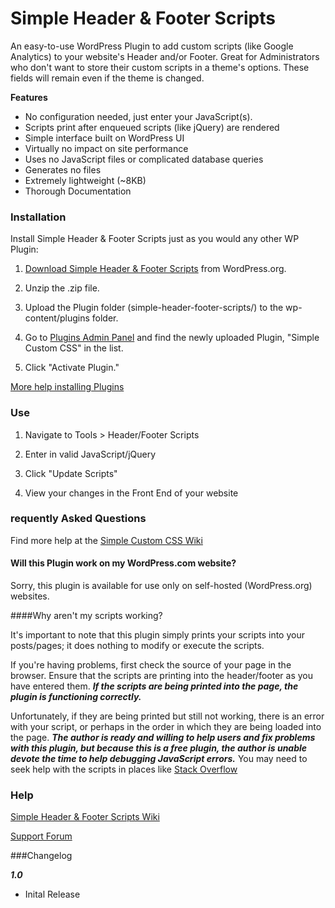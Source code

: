 Simple Header & Footer Scripts
=================

An easy-to-use WordPress Plugin to add custom scripts (like Google Analytics) to your website's Header and/or Footer.  Great for Administrators who don't want to store their custom scripts in a theme's options.  These fields will remain even if the theme is changed.

**Features**

- No configuration needed, just enter your JavaScript(s).
- Scripts print after enqueued scripts (like jQuery) are rendered
- Simple interface built on WordPress UI
- Virtually no impact on site performance
- Uses no JavaScript files or complicated database queries
- Generates no files
- Extremely lightweight (~8KB)
- Thorough Documentation

### Installation

Install Simple Header & Footer Scripts just as you would any other WP Plugin:

1.  [Download Simple Header & Footer Scripts](http://wordpress.org/plugins/simple-custom-css/ "Download Simple Header & Footer Scripts") from WordPress.org.

2.  Unzip the .zip file.

3.  Upload the Plugin folder (simple-header-footer-scripts/) to the wp-content/plugins folder.

4. Go to [Plugins Admin Panel](http://codex.wordpress.org/Administration_Panels#Plugins "Plugins Admin Panel") and find the newly uploaded Plugin, "Simple Custom CSS" in the list.

5. Click "Activate Plugin."

[More help installing Plugins](http://codex.wordpress.org/Managing_Plugins#Installing_Plugins "WordPress Codex: Installing Plugins")

### Use

1.  Navigate to Tools > Header/Footer Scripts

2.  Enter in valid JavaScript/jQuery

3.  Click "Update Scripts"

4.  View your changes in the Front End of your website

### requently Asked Questions

Find more help at the [Simple Custom CSS Wiki](https://github.com/johnregan3/simple-custom-css/wiki "Simple Custom CSS Wiki")

#### Will this Plugin work on my WordPress.com website?

Sorry, this plugin is available for use only on self-hosted (WordPress.org) websites.

####Why aren't my scripts working?

It's important to note that this plugin simply prints your scripts into your posts/pages; it does nothing to modify or execute the scripts.

If you're having problems, first check the source of your page in the browser.  Ensure that the scripts are printing into the header/footer as you have entered them.  ***If the scripts are being printed into the page, the plugin is functioning correctly.***

Unfortunately, if they are being printed but still not working, there is an error with your script, or perhaps in the order in which they are being loaded into the page.  ***The author is ready and willing to help users and fix problems with this plugin, but because this is a free plugin, the author is unable devote the time to help debugging JavaScript errors.***  You may need to seek help with the scripts in places like [Stack Overflow](http://stackoverflow.com, "Stack Overflow")

### Help

[Simple Header & Footer Scripts Wiki](https://github.com/johnregan3/simple-header-footer-scripts/wiki "Simple Header & Footer Scripts Wiki")

[Support Forum](http://wordpress.org/support/plugin/simple-header-footer-scripts "Support Forum")

###Changelog

***1.0***
* Inital Release
